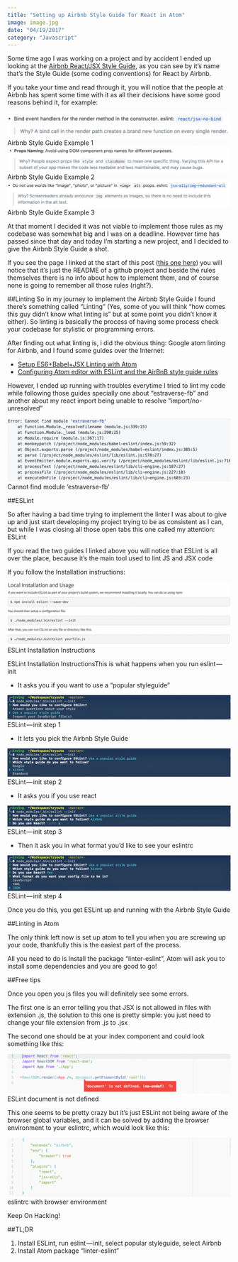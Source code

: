 ```yaml
---
title: "Setting up Airbnb Style Guide for React in Atom"
image: image.jpg
date: "04/19/2017"
category: "Javascript"
---
```


Some time ago I was working on a project and by accident I ended up looking at the [Airbnb React/JSX Style Guide](https://github.com/airbnb/javascript/tree/master/react), as you can see by it’s name that’s the Style Guide (some coding conventions) for React by Airbnb.

If you take your time and read through it, you will notice that the people at Airbnb has spent some time with it as all their decisions have some good reasons behind it, for example:

<div class="image half">
  <img alt="Airbnb Style Guide Example 1" src="./images/Airbnb-Style-Guide-Example-1.png">
  <div class="description">
    Airbnb Style Guide Example 1
  </div>
</div>

<div class="image half">
  <img alt="Airbnb Style Guide Example 2" src="./images/Airbnb-Style-Guide-Example-2.png">
  <div class="description">
    Airbnb Style Guide Example 2
  </div>
</div>

<div class="image half">
  <img alt="Airbnb Style Guide Example 3" src="./images/Airbnb-Style-Guide-Example-3.png">
  <div class="description">
    Airbnb Style Guide Example 3
  </div>
</div>

At that moment I decided it was not viable to implement those rules as my codebase was somewhat big and I was on a deadline. However time has passed since that day and today I’m starting a new project, and I decided to give the Airbnb Style Guide a shot.

If you see the page I linked at the start of this post ([this one here](https://github.com/airbnb/javascript/tree/master/react)) you will notice that it’s just the README of a github project and beside the rules themselves there is no info about how to implement them, and of course none is going to remember all those rules (right?).

##Linting
So in my journey to implement the Airbnb Style Guide I found there’s something called “Linting” (Yes, some of you will think “how comes this guy didn’t know what linting is” but at some point you didn’t know it either). So linting is basically the process of having some process check your codebase for stylistic or programming errors.

After finding out what linting is, i did the obvious thing: Google atom linting for Airbnb, and I found some guides over the Internet:

- [Setup ES6+Babel+JSX Linting with Atom](https://gist.github.com/darokel/90fe5c8ad8df5efcab6b)
- [Configuring Atom editor with ESLint and the AirBnB style guide rules](http://www.acuriousanimal.com/2016/08/14/configuring-atom-with-eslint.html)

However, I ended up running with troubles everytime I tried to lint my code while following those guides specially one about “estraverse-fb” and another about my react import being unable to resolve “import/no-unresolved”

<div class="image half">
  <img alt="Airbnb Style Guide Example 3" src="./images/Error-1.png">
  <div class="description">
    Cannot find module ‘estraverse-fb’
  </div>
</div>


##ESLint

So after having a bad time trying to implement the linter I was about to give up and just start developing my project trying to be as consistent as I can, but while I was closing all those open tabs this one called my attention: ESLint

If you read the two guides I linked above you will notice that ESLint is all over the place, because it’s the main tool used to lint JS and JSX code

If you follow the Installation instructions:

<div class="image half">
  <img alt="Airbnb Style Guide Example 3" src="./images/ESLint-instructions.png">
  <div class="description">
    ESLint Installation Instructions
  </div>
</div>

ESLint Installation InstructionsThis is what happens when you run eslint — init

- It asks you if you want to use a “popular styleguide”

<div class="image half">
  <img alt="Airbnb Style Guide Example 3" src="./images/ESLint-instructions-1.png">
  <div class="description">
    ESLint — init step 1
  </div>
</div>

- It lets you pick the Airbnb Style Guide

<div class="image half">
  <img alt="Airbnb Style Guide Example 3" src="./images/ESLint-instructions-2.png">
  <div class="description">
    ESLint — init step 2
  </div>
</div>

- It asks you if you use react

<div class="image half">
  <img alt="Airbnb Style Guide Example 3" src="./images/ESLint-instructions-3.png">
  <div class="description">
    ESLint — init step 3
  </div>
</div>

- Then it ask you in what format you’d like to see your eslintrc

<div class="image half">
  <img alt="Airbnb Style Guide Example 3" src="./images/ESLint-instructions-4.png">
  <div class="description">
    ESLint — init step 4
  </div>
</div>

Once you do this, you get ESLint up and running with the Airbnb Style Guide

##Linting in Atom

The only think left now is set up atom to tell you when you are screwing up your code, thankfully this is the easiest part of the process.

All you need to do is Install the package “linter-eslint”, Atom will ask you to install some dependencies and you are good to go!

##Free tips

Once you open you js files you will definitely see some errors.

The first one is an error telling you that JSX is not allowed in files with extension .js, the solution to this one is pretty simple: you just need to change your file extension from .js to .jsx

The second one should be at your index component and could look something like this:

<div class="image half">
  <img alt="Airbnb Style Guide Example 3" src="./images/document-not-defined.png">
  <div class="description">
    ESLint document is not defined
  </div>
</div>

This one seems to be pretty crazy but it’s just ESLint not being aware of the browser global variables, and it can be solved by adding the browser environment to your eslintrc, which would look like this:

<div class="image half">
  <img alt="Airbnb Style Guide Example 3" src="./images/browser-environment.png">
  <div class="description">
    eslintrc with browser environment
  </div>
</div>

Keep On Hacking!

##TL;DR

1. Install ESLint, run eslint — init, select popular styleguide, select Airbnb
2. Install Atom package “linter-eslint”
